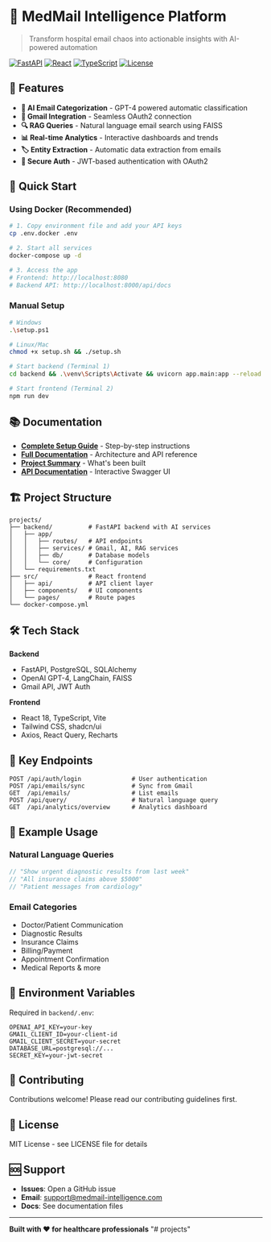 # 🏥 MedMail Intelligence Platform

> Transform hospital email chaos into actionable insights with AI-powered automation

[![FastAPI](https://img.shields.io/badge/FastAPI-0.109.0-009688.svg)](https://fastapi.tiangolo.com/)
[![React](https://img.shields.io/badge/React-18.3-61DAFB.svg)](https://react.dev/)
[![TypeScript](https://img.shields.io/badge/TypeScript-5.8-3178C6.svg)](https://www.typescriptlang.org/)
[![License](https://img.shields.io/badge/license-MIT-blue.svg)](LICENSE)

## 🌟 Features

- **🤖 AI Email Categorization** - GPT-4 powered automatic classification
- **📧 Gmail Integration** - Seamless OAuth2 connection
- **🔍 RAG Queries** - Natural language email search using FAISS
- **📊 Real-time Analytics** - Interactive dashboards and trends
- **🏷️ Entity Extraction** - Automatic data extraction from emails
- **🔐 Secure Auth** - JWT-based authentication with OAuth2

## 🚀 Quick Start

### Using Docker (Recommended)

```bash
# 1. Copy environment file and add your API keys
cp .env.docker .env

# 2. Start all services
docker-compose up -d

# 3. Access the app
# Frontend: http://localhost:8080
# Backend API: http://localhost:8000/api/docs
```

### Manual Setup

```bash
# Windows
.\setup.ps1

# Linux/Mac
chmod +x setup.sh && ./setup.sh

# Start backend (Terminal 1)
cd backend && .\venv\Scripts\Activate && uvicorn app.main:app --reload

# Start frontend (Terminal 2)
npm run dev
```

## 📚 Documentation

- **[Complete Setup Guide](SETUP_GUIDE.md)** - Step-by-step instructions
- **[Full Documentation](README_FULL.md)** - Architecture and API reference
- **[Project Summary](PROJECT_COMPLETE.md)** - What's been built
- **[API Documentation](http://localhost:8000/api/docs)** - Interactive Swagger UI

## 🏗️ Project Structure

```
projects/
├── backend/          # FastAPI backend with AI services
│   ├── app/
│   │   ├── routes/   # API endpoints
│   │   ├── services/ # Gmail, AI, RAG services
│   │   ├── db/       # Database models
│   │   └── core/     # Configuration
│   └── requirements.txt
├── src/              # React frontend
│   ├── api/          # API client layer
│   ├── components/   # UI components
│   └── pages/        # Route pages
└── docker-compose.yml
```

## 🛠️ Tech Stack

**Backend**
- FastAPI, PostgreSQL, SQLAlchemy
- OpenAI GPT-4, LangChain, FAISS
- Gmail API, JWT Auth

**Frontend**
- React 18, TypeScript, Vite
- Tailwind CSS, shadcn/ui
- Axios, React Query, Recharts

## 🎯 Key Endpoints

```
POST /api/auth/login              # User authentication
POST /api/emails/sync             # Sync from Gmail
GET  /api/emails/                 # List emails
POST /api/query/                  # Natural language query
GET  /api/analytics/overview      # Analytics dashboard
```

## 📖 Example Usage

### Natural Language Queries
```javascript
// "Show urgent diagnostic results from last week"
// "All insurance claims above $5000"
// "Patient messages from cardiology"
```

### Email Categories
- Doctor/Patient Communication
- Diagnostic Results
- Insurance Claims
- Billing/Payment
- Appointment Confirmation
- Medical Reports & more

## 🔐 Environment Variables

Required in `backend/.env`:
```env
OPENAI_API_KEY=your-key
GMAIL_CLIENT_ID=your-client-id
GMAIL_CLIENT_SECRET=your-secret
DATABASE_URL=postgresql://...
SECRET_KEY=your-jwt-secret
```

## 🤝 Contributing

Contributions welcome! Please read our contributing guidelines first.

## 📝 License

MIT License - see LICENSE file for details

## 🆘 Support

- **Issues**: Open a GitHub issue
- **Email**: support@medmail-intelligence.com
- **Docs**: See documentation files

---

**Built with ❤️ for healthcare professionals**
"# projects" 
